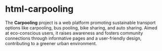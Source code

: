 # html-carpooling
The **Carpooling** project is a web platform promoting sustainable transport options like carpooling, bus pooling, bike sharing, and auto sharing. Aimed at eco-conscious users, it raises awareness and fosters community connections through informative pages and a user-friendly design, contributing to a greener urban environment.
